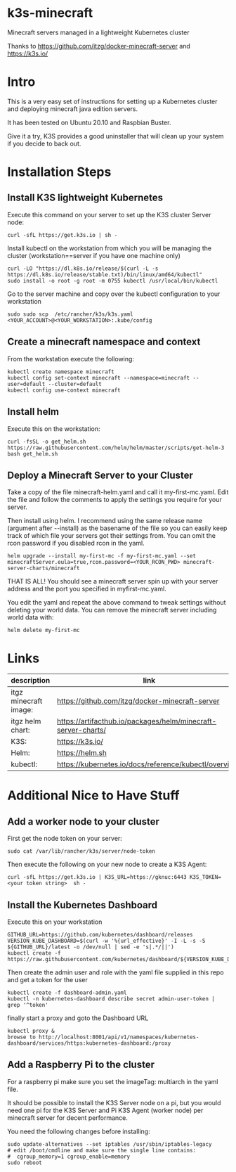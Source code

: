 # k3s-minecraft
Minecraft servers managed in a lightweight Kubernetes cluster

Thanks to https://github.com/itzg/docker-minecraft-server and https://k3s.io/

# Intro
This is a very easy set of instructions for setting up a Kubernetes cluster
and deploying minecraft java edition servers.

It has been tested on Ubuntu 20.10 and Raspbian Buster.

Give it a try, K3S provides a good uninstaller that will clean up your system
if you decide to back out.

# Installation Steps

## Install K3S lightweight Kubernetes
Execute this command on your server to set up the K3S cluster Server node:
```
curl -sfL https://get.k3s.io | sh -
```

Install kubectl on the workstation from which you will be managing the cluster
(workstation==server if you have one machine only)
```
curl -LO "https://dl.k8s.io/release/$(curl -L -s https://dl.k8s.io/release/stable.txt)/bin/linux/amd64/kubectl"
sudo install -o root -g root -m 0755 kubectl /usr/local/bin/kubectl
```
Go to the server machine and copy over the kubectl configuration to your
workstation
```
sudo sudo scp  /etc/rancher/k3s/k3s.yaml <YOUR_ACCOUNT>@<YOUR_WORKSTATION>:.kube/config
```

## Create a minecraft namespace and context
From the workstation execute the following:
```
kubectl create namespace minecraft
kubectl config set-context minecraft --namespace=minecraft --user=default --cluster=default
kubectl config use-context minecraft
```

## Install helm
Execute this on the workstation:
```
curl -fsSL -o get_helm.sh https://raw.githubusercontent.com/helm/helm/master/scripts/get-helm-3
bash get_helm.sh
```

## Deploy a Minecraft Server to your Cluster
Take a copy of the file minecraft-helm.yaml and call it my-first-mc.yaml.
Edit the file and follow the comments to apply the settings you require for your
server.

Then install using helm. I recommend using the same release name (argument
after --install) as the basename
of the file so you can easily keep track of which file your servers got their
settings from. You can omit the rcon password if you disabled rcon in the yaml.
```
helm upgrade --install my-first-mc -f my-first-mc.yaml --set minecraftServer.eula=true,rcon.password=<YOUR_RCON_PWD> minecraft-server-charts/minecraft
```

THAT IS ALL! You should see a minecraft server spin up with your server address
and the port you specified in myfirst-mc.yaml.

You edit the yaml and repeat the above command to tweak settings without
deleting your world data. You can remove the minecraft server including world
data with:
```
helm delete my-first-mc
```

# Links

|description    | link |
|---------------|------|
|itgz minecraft image:         |  https://github.com/itzg/docker-minecraft-server |
|itgz helm chart:          |  https://artifacthub.io/packages/helm/minecraft-server-charts/ |minecraft
|K3S:           |  https://k3s.io/ |
|Helm:          |  https://helm.sh |
|kubectl:       |  https://kubernetes.io/docs/reference/kubectl/overview/
#
#
# Additional Nice to Have Stuff

## Add a worker node to your cluster
First get the node token on your server:
```
sudo cat /var/lib/rancher/k3s/server/node-token
```
Then execute the following on your new node to create a K3S Agent:
```
curl -sfL https://get.k3s.io | K3S_URL=https://gknuc:6443 K3S_TOKEN=<your token string>  sh -
```

## Install the Kubernetes Dashboard
Execute this on your workstation
```
GITHUB_URL=https://github.com/kubernetes/dashboard/releases
VERSION_KUBE_DASHBOARD=$(curl -w '%{url_effective}' -I -L -s -S ${GITHUB_URL}/latest -o /dev/null | sed -e 's|.*/||')
kubectl create -f https://raw.githubusercontent.com/kubernetes/dashboard/${VERSION_KUBE_DASHBOARD}/aio/deploy/recommended.yaml
```
Then create the admin user and role with the yaml file supplied in this repo and
get a token for the user
```
kubectl create -f dashboard-admin.yaml
kubectl -n kubernetes-dashboard describe secret admin-user-token | grep '^token'
```
finally start a proxy and goto the Dashboard URL
```
kubectl proxy &
browse to http://localhost:8001/api/v1/namespaces/kubernetes-dashboard/services/https:kubernetes-dashboard:/proxy
```

## Add a Raspberry Pi to the cluster
For a raspberry pi make sure you set the imageTag: multiarch in the yaml file.

It should be possible to
install the K3S Server node on a pi, but you would need one pi for the K3S
Server and Pi K3S Agent (worker node)
per minecraft server for decent performance.

You need the following changes before installing:
```
sudo update-alternatives --set iptables /usr/sbin/iptables-legacy
# edit /boot/cmdline and make sure the single line contains:
#  cgroup_memory=1 cgroup_enable=memory
sudo reboot
```